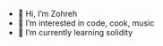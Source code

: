 - 👋 Hi, I’m Zohreh
- 👀 I’m interested in code, cook, music
- 🌱 I’m currently learning solidity


<!---
zm70/zm70 is a ✨ special ✨ repository because its `README.md` (this file) appears on your GitHub profile.
You can click the Preview link to take a look at your changes.
--->
